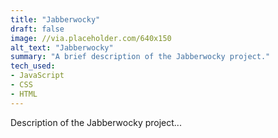 ```yaml
---
title: "Jabberwocky"
draft: false
image: //via.placeholder.com/640x150
alt_text: "Jabberwocky"
summary: "A brief description of the Jabberwocky project."
tech_used: 
- JavaScript
- CSS
- HTML
---
```

Description of the Jabberwocky project...